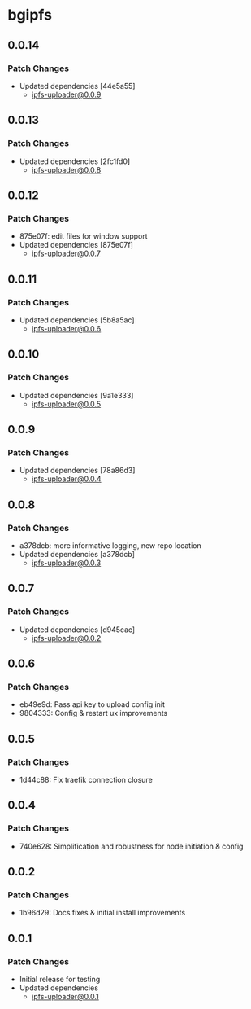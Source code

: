 # bgipfs

## 0.0.14

### Patch Changes

- Updated dependencies [44e5a55]
  - ipfs-uploader@0.0.9

## 0.0.13

### Patch Changes

- Updated dependencies [2fc1fd0]
  - ipfs-uploader@0.0.8

## 0.0.12

### Patch Changes

- 875e07f: edit files for window support
- Updated dependencies [875e07f]
  - ipfs-uploader@0.0.7

## 0.0.11

### Patch Changes

- Updated dependencies [5b8a5ac]
  - ipfs-uploader@0.0.6

## 0.0.10

### Patch Changes

- Updated dependencies [9a1e333]
  - ipfs-uploader@0.0.5

## 0.0.9

### Patch Changes

- Updated dependencies [78a86d3]
  - ipfs-uploader@0.0.4

## 0.0.8

### Patch Changes

- a378dcb: more informative logging, new repo location
- Updated dependencies [a378dcb]
  - ipfs-uploader@0.0.3

## 0.0.7

### Patch Changes

- Updated dependencies [d945cac]
  - ipfs-uploader@0.0.2

## 0.0.6

### Patch Changes

- eb49e9d: Pass api key to upload config init
- 9804333: Config & restart ux improvements

## 0.0.5

### Patch Changes

- 1d44c88: Fix traefik connection closure

## 0.0.4

### Patch Changes

- 740e628: Simplification and robustness for node initiation & config

## 0.0.2

### Patch Changes

- 1b96d29: Docs fixes & initial install improvements

## 0.0.1

### Patch Changes

- Initial release for testing
- Updated dependencies
  - ipfs-uploader@0.0.1
